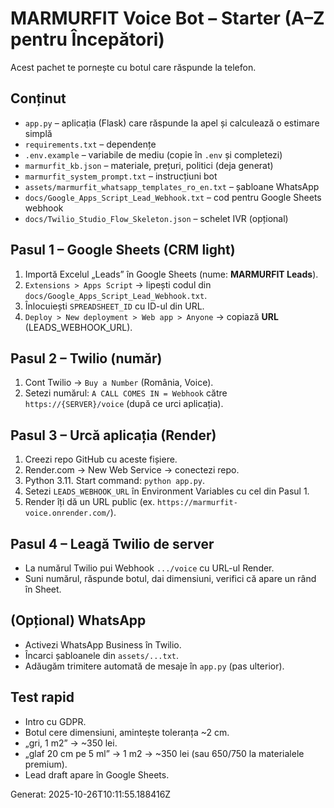 # MARMURFIT Voice Bot – Starter (A–Z pentru Începători)

Acest pachet te pornește cu botul care răspunde la telefon.

## Conținut
- `app.py` – aplicația (Flask) care răspunde la apel și calculează o estimare simplă
- `requirements.txt` – dependențe
- `.env.example` – variabile de mediu (copie în `.env` și completezi)
- `marmurfit_kb.json` – materiale, prețuri, politici (deja generat)
- `marmurfit_system_prompt.txt` – instrucțiuni bot
- `assets/marmurfit_whatsapp_templates_ro_en.txt` – șabloane WhatsApp
- `docs/Google_Apps_Script_Lead_Webhook.txt` – cod pentru Google Sheets webhook
- `docs/Twilio_Studio_Flow_Skeleton.json` – schelet IVR (opțional)

## Pasul 1 – Google Sheets (CRM light)
1. Importă Excelul „Leads” în Google Sheets (nume: **MARMURFIT Leads**).
2. `Extensions > Apps Script` → lipești codul din `docs/Google_Apps_Script_Lead_Webhook.txt`.
3. Înlocuiești `SPREADSHEET_ID` cu ID-ul din URL.
4. `Deploy > New deployment > Web app > Anyone` → copiază **URL** (LEADS_WEBHOOK_URL).

## Pasul 2 – Twilio (număr)
1. Cont Twilio → `Buy a Number` (România, Voice).
2. Setezi numărul: `A CALL COMES IN = Webhook` către `https://{SERVER}/voice` (după ce urci aplicația).

## Pasul 3 – Urcă aplicația (Render)
1. Creezi repo GitHub cu aceste fișiere.
2. Render.com → New Web Service → conectezi repo.
3. Python 3.11. Start command: `python app.py`.
4. Setezi `LEADS_WEBHOOK_URL` în Environment Variables cu cel din Pasul 1.
5. Render îți dă un URL public (ex. `https://marmurfit-voice.onrender.com/`).

## Pasul 4 – Leagă Twilio de server
- La numărul Twilio pui Webhook `.../voice` cu URL-ul Render.
- Suni numărul, răspunde botul, dai dimensiuni, verifici că apare un rând în Sheet.

## (Opțional) WhatsApp
- Activezi WhatsApp Business în Twilio.
- Încarci șabloanele din `assets/...txt`.
- Adăugăm trimitere automată de mesaje în `app.py` (pas ulterior).

## Test rapid
- Intro cu GDPR.
- Botul cere dimensiuni, amintește toleranța ~2 cm.
- „gri, 1 m2” → ~350 lei.
- „glaf 20 cm pe 5 ml” → 1 m2 → ~350 lei (sau 650/750 la materialele premium).
- Lead draft apare în Google Sheets.

Generat: 2025-10-26T10:11:55.188416Z
